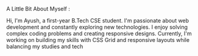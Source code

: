 A Little Bit About Myself :

Hi, I'm Ayush, a first-year B.Tech CSE student. I'm passionate about web development and constantly exploring new technologies. I enjoy solving complex coding problems and creating responsive designs. Currently, I'm working on building my skills with CSS Grid and responsive layouts while balancing my studies and tech 





